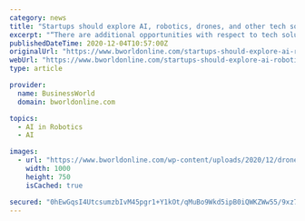 ```yaml
---
category: news
title: "Startups should explore AI, robotics, drones, and other tech solutions — DTI"
excerpt: "“There are additional opportunities with respect to tech solutions like artificial intelligence, robotics ... The government offers several funding facilities to support the startup ecosystem. Representatives from DTI, DOST, and the Department of ..."
publishedDateTime: 2020-12-04T10:57:00Z
originalUrl: "https://www.bworldonline.com/startups-should-explore-ai-robotics-drones-and-other-tech-solutions-dti/"
webUrl: "https://www.bworldonline.com/startups-should-explore-ai-robotics-drones-and-other-tech-solutions-dti/"
type: article

provider:
  name: BusinessWorld
  domain: bworldonline.com

topics:
  - AI in Robotics
  - AI

images:
  - url: "https://www.bworldonline.com/wp-content/uploads/2020/12/drone-407393_1280.jpg"
    width: 1000
    height: 750
    isCached: true

secured: "0hEwGqsI4UtcsumzbIvM45pgr1+Y1kOt/qMuBo9Wkd5ipB0iQWKZWw55/9xz7DD6lbYLq3hhtJ2TRzlTGxjFZMKghBPfuswgoNWUl2qs+ZcELfjsE52s6QTiYNFbhQ/WdMJIVpqUbbEPZuL2E50AGoGbyproCEZ0swjFzzPaMXH4GMl0tCRpNkxr5lWfzuno3nOOp42QN5ylIIUhDFGiaLnADAGTa6fYSN0xqYePXiB6Y2SQgW3MQQGGxLcEVVLZK7WyAG5clzhJ2Q6b/8YJPYDhE/qzHHCuonzy0bXluSAC3bcIRkffX5MoCVrW89jiZA5HmOvGWAtC9DyVnXAaEdAhJ0XIJT357CitQglN97g=;jDkUSFUuoNm6nAkHhpTvrQ=="
---
```


